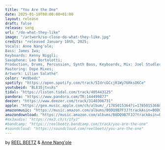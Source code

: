 ```yaml
---
title: "You Are the One"
date: 2025-01-10T08:00:00+01:00
layout: release
draft: false
release: song
url: "/do-what-they-like"
image: "/artwork/so-close-do-what-they-like.jpg"
credits: "released January 10th, 2025;
Vocals: Anne Nang'ole;
Bass: James Iwa;
Keyboards: Kenny Niggli;
Saxophone: Leo Bortolotti;
Production, Drums, Percussion, Synth Bass, Keyboards, Mix: Joel Studler aka REEL BEETZ;
Mastering: Dope Mixes;
Artwork: Lilian Salathé"
color: "#e9bedc"
spotify: "https://open.spotify.com/track/5IdrcGCcjR1Wy76RksO6Ce"
youtubeid: "BLE35jtvuXs"
tidal: "https://listen.tidal.com/track/405443125"
pandora: "https://www.pandora.com/TR:144499877"
deezer: "https://www.deezer.com/track/3140306731"
apple: "https://geo.music.apple.com/ch/album/_/1785015364?i=1785015368&mt=1&app=itunes&ls=1&at=1000lHKX&ct=odesli_http&itscg=30200&itsct=odsl_m"
amazonmusic: "https://music.amazon.com/albums/B0DQ9B7F3J?trackAsin=B0DQ9C42NV"
amazondownload: "https://music.amazon.com/albums/B0DQ9B7F3J?trackAsin=B0DQ9C42NV"
#mx3audio: "https://mx3.ch/t/1TyJ"
#bandcamp: "https://reelbeetz.bandcamp.com/track/you-are-the-one"
#soundcloud: "https://soundcloud.com/reelbeetz/you-are-the-one"
---
```


by [REEL BEETZ](https://reelbeetz.ch/) & [Anne Nang'ole](https://instagram.com/annenangole)

